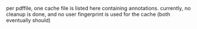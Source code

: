 per pdffile, one cache file is listed here containing annotations. currently, no cleanup is done, and no user fingerprint is used for the cache (both eventually should)
